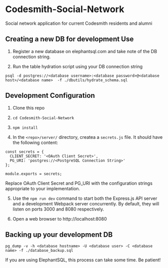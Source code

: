 # Codesmith-Social-Network
Social network application for current Codesmith residents and alumni

## Creating a new DB for development Use

1. Register a new database on elephantsql.com and take note of the DB connection string.

2. Run the table hydration script using your DB connection string
```
psql -d postgres://<database username>:<database password>@<database host>/<database name>  -f ./dbutils/hydrate_schema.sql
```

## Development Configuration

1. Clone this repo

2. `cd Codesmith-Social-Network`

3. `npm install`

4. In the `<repo>/server/` directory, createa a `secrets.js` file. It should have the following content:
```
const secrets = { 
  CLIENT_SECRET: '<OAuth Client Secret>', 
  PG_URI: 'postgres://<PostgreSQL Connection String>'
};

module.exports = secrets;
```
Replace OAuth Client Secret and PG_URI with the configuration strings appropriate to your implementation.

5. Use the `npm run dev` command to start both the Express.js API server and a development Webpack server concurrently. By default, they will listen on ports 3000 and 8080 respectively.

6. Open a web browser to http://localhost:8080

## Backing up your development DB
```
pg_dump -v -h <database hostname> -U <database user> -C <database name> -f ./database_backup.sql
```
If you are using ElephantSQL, this process can take some time. Be patient!